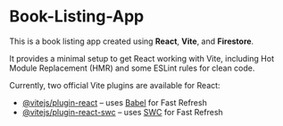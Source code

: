 # Book-Listing-App

This is a book listing app created using **React**, **Vite**, and **Firestore**.

It provides a minimal setup to get React working with Vite, including Hot Module Replacement (HMR) and some ESLint rules for clean code.

Currently, two official Vite plugins are available for React:

- [@vitejs/plugin-react](https://github.com/vitejs/vite-plugin-react/blob/main/packages/plugin-react/README.md) – uses [Babel](https://babeljs.io/) for Fast Refresh
- [@vitejs/plugin-react-swc](https://github.com/vitejs/vite-plugin-react-swc) – uses [SWC](https://swc.rs/) for Fast Refresh

